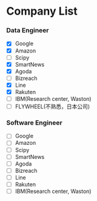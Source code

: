 # Company List

### Data Engineer

- [x] Google
- [x] Amazon
- [ ] Scipy
- [x] SmartNews
- [x] Agoda
- [ ] Bizreach
- [x] Line
- [x] Rakuten
- [ ] IBM(Research center, Waston)
- [ ] FLYWHEEL(不熟悉，日本公司)

### Software Engineer

- [ ] Google
- [ ] Amazon
- [ ] Scipy
- [ ] SmartNews
- [ ] Agoda
- [ ] Bizreach
- [ ] Line
- [ ] Rakuten
- [ ] IBM(Research center, Waston)